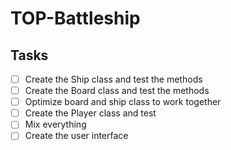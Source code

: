 # TOP-Battleship

## Tasks 
- [ ] Create the Ship class and test the methods
- [ ] Create the Board class and test the methods 
- [ ] Optimize board and ship class to work together
- [ ] Create the Player class and test 
- [ ] Mix everything
- [ ] Create the user interface
